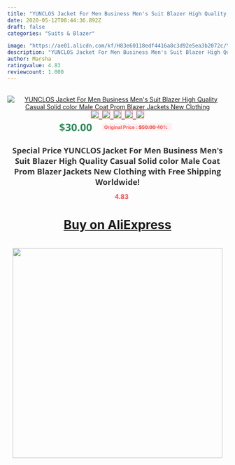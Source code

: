 ```yaml
---
title: "YUNCLOS Jacket For Men Business Men's Suit Blazer High Quality Casual Solid color Male Coat Prom Blazer Jackets New Clothing"
date: 2020-05-12T08:44:36.892Z
draft: false
categories: "Suits & Blazer"

image: "https://ae01.alicdn.com/kf/H83e60118edf4416a8c3d92e5ea3b2072c/YUNCLOS-Jacket-For-Men-Business-Men-s-Suit-Blazer-High-Quality-Casual-Solid-color-Male-Coat.jpg"
description: "YUNCLOS Jacket For Men Business Men's Suit Blazer High Quality Casual Solid color Male Coat Prom Blazer Jackets New Clothing"
author: Marsha
ratingvalue: 4.83
reviewcount: 1.000
---
```

<br>
<div style="text-align: center;">
<a href="https://s.click.aliexpress.com/e/_9hk0sH" target="_blank" rel="nofollow noopener noreferrer"><img alt="YUNCLOS Jacket For Men Business Men's Suit Blazer High Quality Casual Solid color Male Coat Prom Blazer Jackets New Clothing" class="magnifier-image" src="https://ae01.alicdn.com/kf/H83e60118edf4416a8c3d92e5ea3b2072c/YUNCLOS-Jacket-For-Men-Business-Men-s-Suit-Blazer-High-Quality-Casual-Solid-color-Male-Coat.jpg_640x640.jpg">
<br>
<img style="border:1px solid salmon" src="https://ae01.alicdn.com/kf/H83e60118edf4416a8c3d92e5ea3b2072c/YUNCLOS-Jacket-For-Men-Business-Men-s-Suit-Blazer-High-Quality-Casual-Solid-color-Male-Coat.jpg_120x120.jpg">&nbsp;&nbsp;<img style="border:1px solid salmon" src="https://ae01.alicdn.com/kf/H29c50e8894434e67af083a1da2ddc571x/YUNCLOS-Jacket-For-Men-Business-Men-s-Suit-Blazer-High-Quality-Casual-Solid-color-Male-Coat.jpg_120x120.jpg">&nbsp;&nbsp;<img style="border:1px solid salmon" src="_120x120.jpg">&nbsp;&nbsp;<img style="border:1px solid salmon" src="_120x120.jpg">&nbsp;&nbsp;<img style="border:1px solid salmon" src="https://ae01.alicdn.com/kf/H0ca8af04751f4139b5d651ca801f3159x/YUNCLOS-Jacket-For-Men-Business-Men-s-Suit-Blazer-High-Quality-Casual-Solid-color-Male-Coat.jpg_120x120.jpg"></a></div><br0>
<div style="text-align: center;"><span style="background-color: white; border: 0px; box-sizing: border-box; color: seagreen; display: inline-block; font-family: &quot;open sans&quot; , &quot;arial&quot; , &quot;helvetica&quot; , sans-serif , &quot;heiti&quot;; font-size: 24px; font-stretch: inherit; font-weight: 700; line-height: inherit; margin: 0px 10px 0px 0px; padding: 0px; vertical-align: middle;">$30.00 </span>
<span style="background: rgb(255 , 241 , 241); border-radius: 3px; border: 0px; box-sizing: border-box; color: #ff4747; display: inline-block; font-family: inherit; font-size: 12px; font-stretch: inherit; font-style: inherit; font-variant: inherit; font-weight: 600; line-height: inherit; margin: 0px; padding: 2px 5px; transform: scale(0.9); vertical-align: middle;">Original Price : <b style="text-decoration: line-through;">$50.00 </b> 40%&nbsp;&nbsp;</span></div>
<h1 style="color: #333333; display: inline-block; font-family: &quot;open sans&quot; , &quot;arial&quot; , &quot;helvetica&quot; , sans-serif , &quot;heiti&quot;; font-size: 18px; font-stretch: inherit; font-weight: 700; text-align: center;">Special Price YUNCLOS Jacket For Men Business Men's Suit Blazer High Quality Casual Solid color Male Coat Prom Blazer Jackets New Clothing with Free Shipping Worldwide!</h1>
<div style="color: #ff4747; text-align: center;">
<img src="https://4.bp.blogspot.com/-M0ZcTcb-5uY/XleCXlxnR4I/AAAAAAAAAEc/OrjgMkXV1oMQFaCRZj5HQwOCBcu3w1FegCPcBGAYYCw/s1600/star.png" style="height: 15px;">&nbsp;<b>4.83</b></div>
<div class="button_cont" align="center"><a class="buynow_a" href="https://s.click.aliexpress.com/e/_9hk0sH" target="_blank" rel="nofollow noopener noreferrer"><H1>Buy on AliExpress</H1></a></div><br>
<div class="separator" style="clear: both; text-align: center;">
<img src="https://lh3.googleusercontent.com/-pTy5HemUv9M/XlePHvY0dAI/AAAAAAAAAE4/0nX5iRUoIWY8eMW9Dpxeirr157OZliDIgCLcBGAsYHQ/s1600/badge.gif" width="480">
</div>
